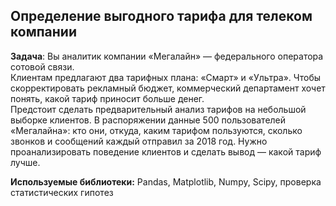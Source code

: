 ## Определение выгодного тарифа для телеком компании
 
**Задача**: Вы аналитик компании «Мегалайн» — федерального оператора сотовой связи.  
Клиентам предлагают два тарифных плана: «Смарт» и «Ультра». Чтобы скорректировать рекламный бюджет, коммерческий департамент хочет понять, какой тариф приносит больше денег.  
Предстоит сделать предварительный анализ тарифов на небольшой выборке клиентов. В распоряжении данные 500 пользователей «Мегалайна»: кто они, откуда, каким тарифом пользуются, сколько звонков и сообщений каждый отправил за 2018 год. Нужно проанализировать поведение клиентов и сделать вывод — какой тариф лучше.

**Используемые библиотеки:** Pandas, Matplotlib, Numpy, Scipy, проверка статистических гипотез
